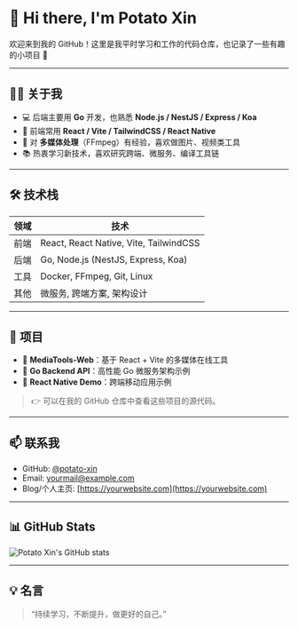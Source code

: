 # 👋 Hi there, I'm Potato Xin

欢迎来到我的 GitHub！这里是我平时学习和工作的代码仓库，也记录了一些有趣的小项目 🚀

---

## 🧑‍💻 关于我

- 💻 后端主要用 **Go** 开发，也熟悉 **Node.js / NestJS / Express / Koa**
- 🎨 前端常用 **React / Vite / TailwindCSS / React Native**
- 🎥 对 **多媒体处理**（FFmpeg）有经验，喜欢做图片、视频类工具
- 📚 热衷学习新技术，喜欢研究跨端、微服务、编译工具链

---

## 🛠 技术栈

| 领域 | 技术 |
|------|------|
| 前端 | React, React Native, Vite, TailwindCSS |
| 后端 | Go, Node.js (NestJS, Express, Koa) |
| 工具 | Docker, FFmpeg, Git, Linux |
| 其他 | 微服务, 跨端方案, 架构设计 |

---

## 📂 项目

- 📝 **MediaTools-Web**：基于 React + Vite 的多媒体在线工具
- 🐳 **Go Backend API**：高性能 Go 微服务架构示例
- 📱 **React Native Demo**：跨端移动应用示例

> 👉 可以在我的 GitHub 仓库中查看这些项目的源代码。

---

## 📫 联系我

- GitHub: [@potato-xin](https://github.com/你的GitHub用户名)
- Email: yourmail@example.com
- Blog/个人主页: [https://yourwebsite.com](https://yourwebsite.com)

---

## 📊 GitHub Stats

![Potato Xin's GitHub stats](https://github-readme-stats.vercel.app/api?username=你的GitHub用户名&show_icons=true&theme=radical)

---

## 💡 名言

> “持续学习，不断提升，做更好的自己。”
